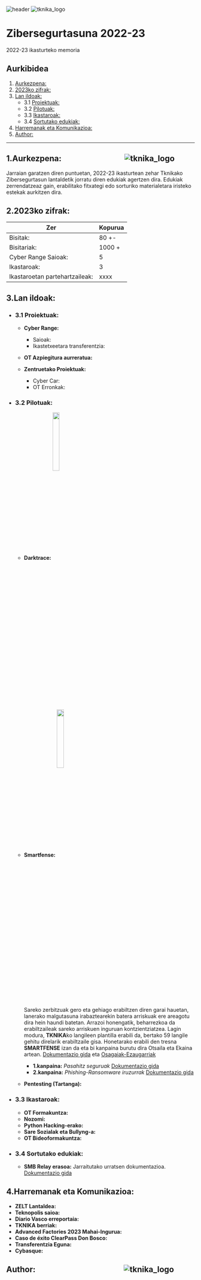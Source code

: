 ![header](https://github.com/getxeberriaur/Zibersegurtasuna2022-23/assets/98767823/d472f574-a500-4fd1-bf89-15f1c592fd84)
![tknika_logo](https://github.com/getxeberriaur/Zibersegurtasuna2022-23/assets/98767823/c91f35c1-9776-40fe-8fed-c8d4171250dc)

# Zibersegurtasuna 2022-23
2022-23 ikasturteko memoria


## Aurkibidea

1. [Aurkezpena:](#1aurkezpena)
2. [2023ko zifrak:](#22023ko-zifrak)
3. [Lan ildoak:](#3lan-ildoak)
   - 3.1 [Proiektuak:](#31-proiektuak)
   - 3.2 [Pilotuak:](#32-pilotuak)
   - 3.3 [Ikastaroak:](#33-ikastaroak)
   - 3.4 [Sortutako edukiak:](#34-sortutako-edukiak)
4. [Harremanak eta Komunikazioa:](#4harremanak-eta-komunikazioa)
5. [Author:](#author)
---------------------------------------------------------------------------------------------------------------------------------------------
## 1.Aurkezpena:&emsp;&emsp;&emsp;&emsp;&emsp;&emsp;&emsp;&emsp;![tknika_logo](https://github.com/getxeberriaur/Zibersegurtasuna2022-23/assets/98767823/c91f35c1-9776-40fe-8fed-c8d4171250dc)
Jarraian garatzen diren puntuetan, 2022-23 ikasturtean zehar Tknikako Zibersegurtasun lantaldetik jorratu diren edukiak agertzen dira. Edukiak zerrendatzeaz gain, erabilitako fitxategi edo sorturiko materialetara iristeko estekak aurkitzen dira.



## 2.2023ko zifrak:
  
| Zer  | Kopurua |
| ------------- | ------------- |
| Bisitak: | 80 +-  |
| Bisitariak:  | 1000 +  |
| Cyber Range Saioak: |  5 |
| Ikastaroak:  | 3  |
| Ikastaroetan partehartzaileak:  | xxxx  |

## 3.Lan ildoak:
  - ### 3.1 Proiektuak:
     - **Cyber Range:**
       - Saioak:
       - Ikastetxeetara transferentzia:

     - **OT Azpiegitura aurreratua:**
       
     - **Zentruetako Proiektuak:**
       - Cyber Car:
       - OT Erronkak:
  
  
  - ### 3.2 Pilotuak:
    - **Darktrace:** 
      <img align="center" src="https://github.com/getxeberriaur/Zibersegurtasuna2022-23/assets/98767823/84362a25-320d-4592-b9c0-d0a1b1cf714e" width=20% height=20%>
    - **Smartfense:**
      <img align="center" src="https://github.com/getxeberriaur/Zibersegurtasuna2022-23/assets/98767823/efc4a4b4-bbc9-4f69-b7df-fbe65bdab673" width=20% height=20%>

      Sareko zerbitzuak gero eta gehiago erabiltzen diren garai hauetan, lanerako malgutasuna irabaztearekin batera arriskuak ere areagotu dira hein haundi batetan. Arrazoi honengatik, beharrezkoa da erabiltzaileak sareko arriskuen inguruan kontzientziatzea.
      Lagin modura, **TKNIKA**ko langileen plantilla erabili da, bertako 59 langile gehitu direlarik erabiltzaile gisa. Honetarako erabili den tresna **SMARTFENSE** izan da eta bi kanpaina burutu dira Otsaila eta Ekaina artean. [Dokumentazio gida](docs/smartfense/SMARTFENSE_-_Catálogo_de_Contenidos.pdf) eta [Osagaiak-Ezaugarriak](docs/smartfense/SMARTFENSE_-_Descripción_de_Componentes_y_Características.pdf)
      - **1.kanpaina:** *Pasahitz seguruak* [Dokumentazio gida](docs/smartfense/SMARTFENSE_1KANPAINA_EMAITZAK.pdf) 
      - **2.kanpaina:** *Phishing-Ransomware iruzurrak* [Dokumentazio gida](docs/smartfense/SF_PHISHING_DOKUMENTUA.pdf) 
    - **Pentesting (Tartanga):**
  
  - ### 3.3 Ikastaroak:
    - **OT Formakuntza:**
    - **Nozomi:**
    - **Python Hacking-erako:**
    - **Sare Sozialak eta Bullyng-a:**
    - **OT Bideoformakuntza:**
  
  - ### 3.4 Sortutako edukiak:
    - **SMB Relay erasoa:**
Jarraitutako urratsen dokumentazioa. [Dokumentazio gida](docs/smbrelay/SMBRELAY_DOKUMENTUA.pdf)

## 4.Harremanak eta Komunikazioa:
   - **ZELT Lantaldea:**
   - **Teknopolis saioa:**
   - **Diario Vasco erreportaia:**
   - **TKNIKA berriak:**
   - **Advanced Factories 2023 Mahai-Ingurua:**
   - **Caso de éxito ClearPass Don Bosco:**
   - **Transferentzia Eguna:**
   - **Cybasque:**




## Author: &emsp;&emsp;&emsp;&emsp;&emsp;&emsp;&emsp;&emsp;&emsp;&emsp;&emsp;![tknika_logo](https://github.com/getxeberriaur/Zibersegurtasuna2022-23/assets/98767823/c91f35c1-9776-40fe-8fed-c8d4171250dc)


